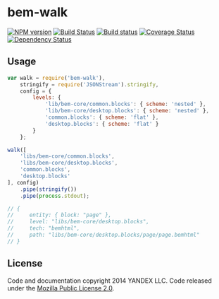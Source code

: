 bem-walk
========

[![NPM version](http://img.shields.io/npm/v/bem-walk.svg?style=flat)](http://www.npmjs.org/package/bem-walk) [![Build Status](http://img.shields.io/travis/bem/bem-walk/master.svg?style=flat&label=tests)](https://travis-ci.org/bem/bem-walk) [![Build status](http://img.shields.io/appveyor/ci/blond/bem-walk.svg?style=flat&label=windows)](https://ci.appveyor.com/project/blond/bem-walk) [![Coverage Status](https://img.shields.io/coveralls/bem/bem-walk.svg?branch=master&style=flat)](https://coveralls.io/r/bem/bem-walk) [![Dependency Status](http://img.shields.io/david/bem/bem-walk.svg?style=flat)](https://david-dm.org/bem/bem-walk)

Usage
-----

```js
var walk = require('bem-walk'),
    stringify = require('JSONStream').stringify,
    config = {
        levels: {
            'lib/bem-core/common.blocks': { scheme: 'nested' },
            'lib/bem-core/desktop.blocks': { scheme: 'nested' },
            'common.blocks': { scheme: 'flat' },
            'desktop.blocks': { scheme: 'flat' }
        }
    };

walk([
    'libs/bem-core/common.blocks',
    'libs/bem-core/desktop.blocks',
    'common.blocks',
    'desktop.blocks'
], config)
    .pipe(stringify())
    .pipe(process.stdout);

// {
//     entity: { block: "page" },
//     level: "libs/bem-core/desktop.blocks",
//     tech: "bemhtml",
//     path: "libs/bem-core/desktop.blocks/page/page.bemhtml"
// }
```

License
-------

Code and documentation copyright 2014 YANDEX LLC. Code released under the [Mozilla Public License 2.0](LICENSE.txt).
